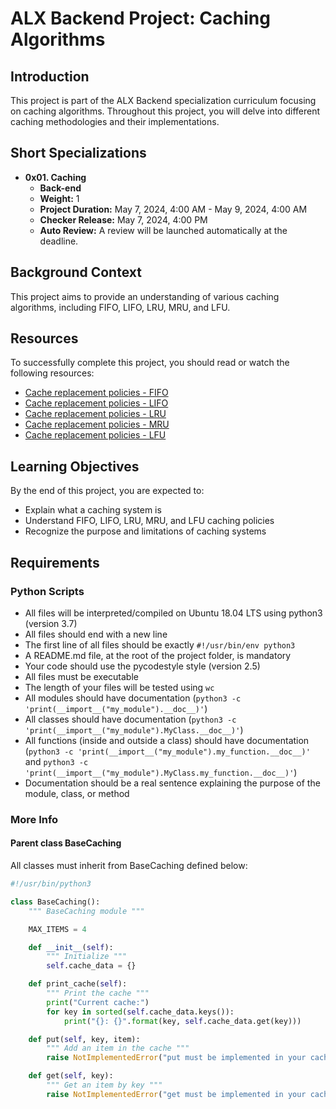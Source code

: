 # ALX Backend Project: Caching Algorithms

## Introduction
This project is part of the ALX Backend specialization curriculum focusing on caching algorithms. Throughout this project, you will delve into different caching methodologies and their implementations.

## Short Specializations
- **0x01. Caching**
  - **Back-end**
  - **Weight:** 1
  - **Project Duration:** May 7, 2024, 4:00 AM - May 9, 2024, 4:00 AM
  - **Checker Release:** May 7, 2024, 4:00 PM
  - **Auto Review:** A review will be launched automatically at the deadline.

## Background Context
This project aims to provide an understanding of various caching algorithms, including FIFO, LIFO, LRU, MRU, and LFU.

## Resources
To successfully complete this project, you should read or watch the following resources:
- [Cache replacement policies - FIFO](https://en.wikipedia.org/wiki/Cache_replacement_policies#First-in-first-out_(FIFO))
- [Cache replacement policies - LIFO](https://en.wikipedia.org/wiki/Cache_replacement_policies#Last-in-first-out_(LIFO))
- [Cache replacement policies - LRU](https://en.wikipedia.org/wiki/Cache_replacement_policies#Least_recently_used_(LRU))
- [Cache replacement policies - MRU](https://en.wikipedia.org/wiki/Cache_replacement_policies#Most_recently_used_(MRU))
- [Cache replacement policies - LFU](https://en.wikipedia.org/wiki/Cache_replacement_policies#Least-frequently_used_(LFU))

## Learning Objectives
By the end of this project, you are expected to:
- Explain what a caching system is
- Understand FIFO, LIFO, LRU, MRU, and LFU caching policies
- Recognize the purpose and limitations of caching systems

## Requirements
### Python Scripts
- All files will be interpreted/compiled on Ubuntu 18.04 LTS using python3 (version 3.7)
- All files should end with a new line
- The first line of all files should be exactly `#!/usr/bin/env python3`
- A README.md file, at the root of the project folder, is mandatory
- Your code should use the pycodestyle style (version 2.5)
- All files must be executable
- The length of your files will be tested using `wc`
- All modules should have documentation (`python3 -c 'print(__import__("my_module").__doc__)'`)
- All classes should have documentation (`python3 -c 'print(__import__("my_module").MyClass.__doc__)'`)
- All functions (inside and outside a class) should have documentation (`python3 -c 'print(__import__("my_module").my_function.__doc__)'` and `python3 -c 'print(__import__("my_module").MyClass.my_function.__doc__)'`)
- Documentation should be a real sentence explaining the purpose of the module, class, or method

### More Info
#### Parent class BaseCaching
All classes must inherit from BaseCaching defined below:

```python
#!/usr/bin/python3

class BaseCaching():
    """ BaseCaching module """

    MAX_ITEMS = 4

    def __init__(self):
        """ Initialize """
        self.cache_data = {}

    def print_cache(self):
        """ Print the cache """
        print("Current cache:")
        for key in sorted(self.cache_data.keys()):
            print("{}: {}".format(key, self.cache_data.get(key)))

    def put(self, key, item):
        """ Add an item in the cache """
        raise NotImplementedError("put must be implemented in your cache class")

    def get(self, key):
        """ Get an item by key """
        raise NotImplementedError("get must be implemented in your cache class")
